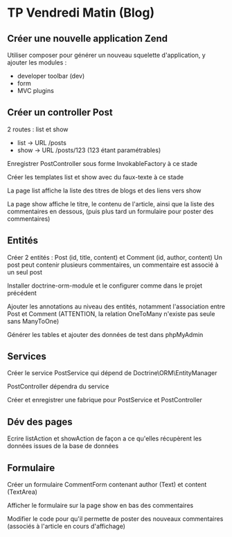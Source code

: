 # TP Vendredi Matin (Blog)

## Créer une nouvelle application Zend

Utiliser composer pour générer un nouveau squelette d'application, y ajouter les
modules :

* developer toolbar (dev)
* form
* MVC plugins

## Créer un controller Post

2 routes : list et show

* list -> URL /posts
* show -> URL /posts/123 (123 étant paramétrables)

Enregistrer PostController sous forme InvokableFactory à ce stade

Créer les templates list et show avec du faux-texte à ce stade

La page list affiche la liste des titres de blogs et des liens vers show

La page show affiche le titre, le contenu de l'article, ainsi que la liste des 
commentaires en dessous, (puis plus tard un formulaire pour poster des commentaires)

## Entités

Créer 2 entités : Post (id, title, content) et Comment (id, author, content)
Un post peut contenir plusieurs commentaires, un commentaire est associé à un
seul post

Installer doctrine-orm-module et le configurer comme dans le projet précédent

Ajouter les annotations au niveau des entités, notamment l'association entre Post
et Comment (ATTENTION, la relation OneToMany n'existe pas seule sans ManyToOne)

Générer les tables et ajouter des données de test dans phpMyAdmin

## Services

Créer le service PostService qui dépend de Doctrine\ORM\EntityManager

PostController dépendra du service

Créer et enregistrer une fabrique pour PostService et PostController

## Dév des pages

Ecrire listAction et showAction de façon a ce qu'elles récupèrent les données
issues de la base de données

## Formulaire

Créer un formulaire CommentForm contenant author (Text) et content (TextArea)

Afficher le formulaire sur la page show en bas des commentaires

Modifier le code pour qu'il permette de poster des nouveaux commentaires (associés
à l'article en cours d'affichage)

